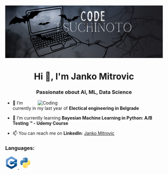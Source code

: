 <p align="center">
  <img src="Code.png" alt="Banner">
</p>
<h1 align="center">Hi 👋, I'm Janko Mitrovic</h1>
<h3 align="center">Passionate obout AI, ML, Data Science</h3>
<img align="right" alt="Coding" width="400" src="http://www.animated-gifs.fr/category_war/ninjas/64728481.gif">

- 🔭 I’m currently in my last year of **Electical engineering in Belgrade**

- 🌱 I’m currently learning **Bayesian Machine Learning in Python: A/B Testing
™ - Udemy Course**

- 📫 You can reach me on **LinkedIn**: [Janko Mitrovic](https://www.linkedin.com/in/jankomitrovic/)



<h3 align="left">Languages:</h3>
<p align="left"> <a href="https://www.w3schools.com/cpp/" target="_blank" rel="noreferrer"> <img src="https://raw.githubusercontent.com/devicons/devicon/master/icons/cplusplus/cplusplus-original.svg" alt="cplusplus" width="40" height="40"/> </a> <a href="https://www.python.org" target="_blank" rel="noreferrer"> <img src="https://raw.githubusercontent.com/devicons/devicon/master/icons/python/python-original.svg" alt="python" width="40" height="40"/> </a> </p>

